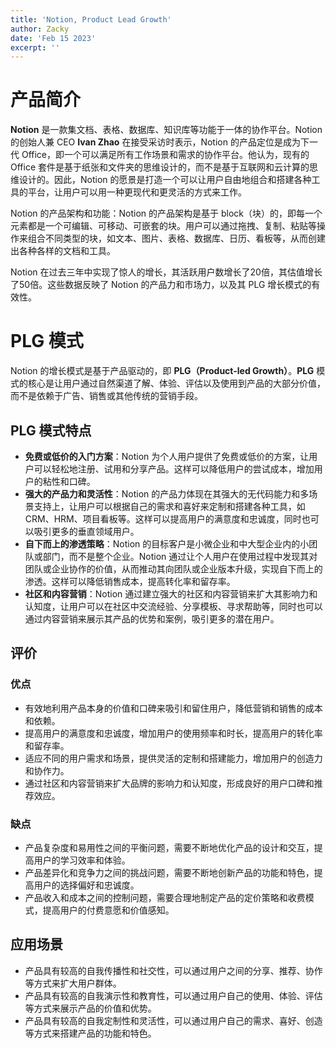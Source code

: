 ```yaml
---
title: 'Notion, Product Lead Growth'
author: Zacky
date: 'Feb 15 2023'
excerpt: ''
---
```

# 产品简介
__Notion__ 是一款集文档、表格、数据库、知识库等功能于一体的协作平台。Notion 的创始人兼 CEO __Ivan Zhao__ 在接受采访时表示，Notion 的产品定位是成为下一代 Office，即一个可以满足所有工作场景和需求的协作平台。他认为，现有的 Office 套件是基于纸张和文件夹的思维设计的，而不是基于互联网和云计算的思维设计的。因此，Notion 的愿景是打造一个可以让用户自由地组合和搭建各种工具的平台，让用户可以用一种更现代和更灵活的方式来工作。

Notion 的产品架构和功能：Notion 的产品架构是基于 block（块）的，即每一个元素都是一个可编辑、可移动、可嵌套的块。用户可以通过拖拽、复制、粘贴等操作来组合不同类型的块，如文本、图片、表格、数据库、日历、看板等，从而创建出各种各样的文档和工具。

Notion 在过去三年中实现了惊人的增长，其活跃用户数增长了20倍，其估值增长了50倍。这些数据反映了 Notion 的产品力和市场力，以及其 PLG 增长模式的有效性。
# PLG 模式
Notion 的增长模式是基于产品驱动的，即 __PLG（Product-led Growth）__。__PLG__ 模式的核心是让用户通过自然渠道了解、体验、评估以及使用到产品的大部分价值，而不是依赖于广告、销售或其他传统的营销手段。

## PLG 模式特点
- __免费或低价的入门方案__：Notion 为个人用户提供了免费或低价的方案，让用户可以轻松地注册、试用和分享产品。这样可以降低用户的尝试成本，增加用户的粘性和口碑。
- __强大的产品力和灵活性__：Notion 的产品力体现在其强大的无代码能力和多场景支持上，让用户可以根据自己的需求和喜好来定制和搭建各种工具，如 CRM、HRM、项目看板等。这样可以提高用户的满意度和忠诚度，同时也可以吸引更多的垂直领域用户。
- __自下而上的渗透策略__：Notion 的目标客户是小微企业和中大型企业内的小团队或部门，而不是整个企业。Notion 通过让个人用户在使用过程中发现其对团队或企业协作的价值，从而推动其向团队或企业版本升级，实现自下而上的渗透。这样可以降低销售成本，提高转化率和留存率。
- __社区和内容营销__：Notion 通过建立强大的社区和内容营销来扩大其影响力和认知度，让用户可以在社区中交流经验、分享模板、寻求帮助等，同时也可以通过内容营销来展示其产品的优势和案例，吸引更多的潜在用户。

## 评价

### 优点
- 有效地利用产品本身的价值和口碑来吸引和留住用户，降低营销和销售的成本和依赖。
- 提高用户的满意度和忠诚度，增加用户的使用频率和时长，提高用户的转化率和留存率。
- 适应不同的用户需求和场景，提供灵活的定制和搭建能力，增加用户的创造力和协作力。
- 通过社区和内容营销来扩大品牌的影响力和认知度，形成良好的用户口碑和推荐效应。
### 缺点
- 产品复杂度和易用性之间的平衡问题，需要不断地优化产品的设计和交互，提高用户的学习效率和体验。
- 产品差异化和竞争力之间的挑战问题，需要不断地创新产品的功能和特色，提高用户的选择偏好和忠诚度。
- 产品收入和成本之间的控制问题，需要合理地制定产品的定价策略和收费模式，提高用户的付费意愿和价值感知。

## 应用场景
- 产品具有较高的自我传播性和社交性，可以通过用户之间的分享、推荐、协作等方式来扩大用户群体。
- 产品具有较高的自我演示性和教育性，可以通过用户自己的使用、体验、评估等方式来展示产品的价值和优势。
- 产品具有较高的自我定制性和灵活性，可以通过用户自己的需求、喜好、创造等方式来搭建产品的功能和特色。